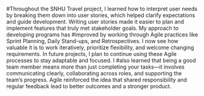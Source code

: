 #Throughout the SNHU Travel project, I learned how to interpret user needs by breaking them down into user stories, which helped clarify expectations and guide development. Writing user stories made it easier to plan and implement features that truly met stakeholder goals. My approach to developing programs has #improved by working through Agile practices like Sprint Planning, Daily Stand-ups, and Retrospectives. I now see how valuable it is to work iteratively, prioritize flexibility, and welcome changing requirements. In future projects, I plan to continue using these Agile processes to stay adaptable and focused. I #also learned that being a good team member means more than just completing your tasks—it involves communicating clearly, collaborating across roles, and supporting the team’s progress. Agile reinforced the idea that shared responsibility and regular feedback lead to better outcomes and a stronger product.

